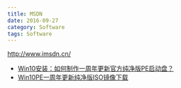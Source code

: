 ```yaml
---
title: MSDN
date: 2016-09-27
category: Software
tags: Software
---
```


http://www.imsdn.cn/

- [Win10安装：如何制作一周年更新官方纯净版PE启动盘？](http://www.ithome.com/html/win10/255747.htm)
- [Win10PE一周年更新纯净版ISO镜像下载](http://www.ithome.com/html/win10/255784.htm)
